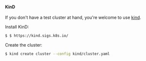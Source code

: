 #### KinD

If you don't have a test cluster at hand, you're welcome to use [kind](https://kind.sigs.k8s.io/).

Install KinD:

```sh
$ $ https://kind.sigs.k8s.io/
```

Create the cluster:

```sh
$ kind create cluster --config kind/cluster.yaml 
```
